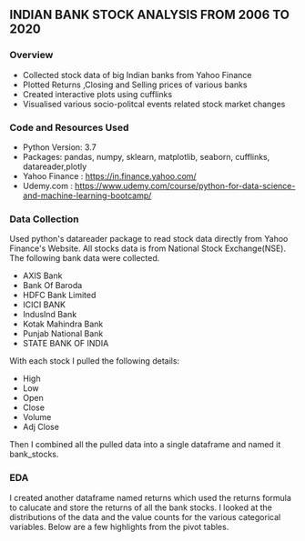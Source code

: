 ## INDIAN BANK STOCK ANALYSIS FROM 2006 TO 2020
### Overview
- Collected stock data of big Indian banks from Yahoo Finance
- Plotted Returns ,Closing and Selling prices of various banks
- Created interactive plots using cufflinks
- Visualised various socio-politcal events related stock market changes

### Code and Resources Used
- Python Version: 3.7
- Packages: pandas, numpy, sklearn, matplotlib, seaborn, cufflinks, datareader,plotly
- Yahoo Finance : https://in.finance.yahoo.com/
- Udemy.com : https://www.udemy.com/course/python-for-data-science-and-machine-learning-bootcamp/

### Data Collection
Used python's datareader package to read stock data directly from Yahoo Finance's Website. All stocks data is from National Stock Exchange(NSE). 
The following bank data were collected.
 + AXIS Bank
 + Bank Of Baroda
 + HDFC  Bank Limited 
 + ICICI BANK
 + IndusInd Bank
 + Kotak Mahindra Bank
 +  Punjab National Bank
 + STATE BANK OF INDIA
 
With each stock I pulled the following details:
+ High
+ Low
+ Open
+ Close
+ Volume
+ Adj Close

Then I combined all the pulled data into a single dataframe and named it bank_stocks. 

### EDA
I created another dataframe named returns which used the returns formula to calucate and store the returns of all the bank stocks.
I looked at the distributions of the data and the value counts for the various categorical variables. Below are a few highlights from the pivot tables.
